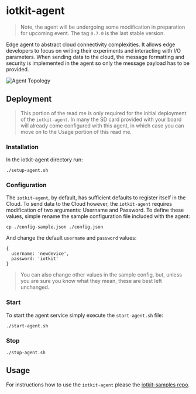 # iotkit-agent

> Note, the agent will be undergoing some modification in preparation for upcoming event. The tag `0.7.0` is the last stable version.

Edge agent to abstract cloud connectivity complexities. It allows edge developers to focus on writing their experiments and interacting with I/O parameters. When sending data to the cloud, the message formatting and security is implemented in the agent so only the message payload has to be provided.   

![Agent Topology](../master/images/agent-topo.png?raw=true)

## Deployment

> This portion of the read me is only required for the initial deployment of the `iotkit-agent`. In many the SD card provided with your board will already come configured with this agent, in which case you can move on to the Usage portion of this read me.

### Installation

In the iotkit-agent directory run:

    ./setup-agent.sh
    
### Configuration

The `iotkit-agent`, by default, has sufficient defaults to register itself in the Cloud. To send data to the Cloud however, the `iotkit-agent` requires modification of two arguments: Username and Password. To define these values, simple rename the sample configuration file included with the agent:

    cp ./config-sample.json ./config.json

And change the default `username` and `password` values:

    {
      username: 'newdevice',
      password: 'iotkit'
    }
    
> You can also change other values in the sample config, but, unless you are sure you know what they mean, these are best left unchanged.
        
### Start

To start the agent service simply execute the `start-agent.sh` file:

    ./start-agent.sh
    
### Stop

    ./stop-agent.sh

## Usage

For instructions how to use the `iotkit-agent` please the [iotkit-samples repo](https://github.com/enableiot/iotkit-samples).